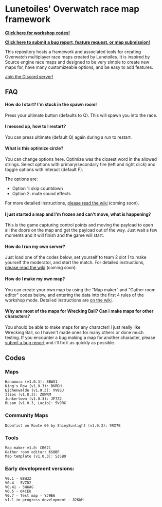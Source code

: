 # Lunetoiles' Overwatch race map framework

**[Click here for workshop codes!](#codes)**

**[Click here to submit a bug report, feature request, or map submission!](https://github.com/lunetoiles/overwatch-race/issues/new/choose)**

This repository hosts a framework and associated tools for creating Overwatch multiplayer race maps created by Lunetoiles. It is inspired by Source engine race maps and designed to be very simple to create new maps for, have many customizeable options, and be easy to add features.

[Join the Discord server!](https://discord.gg/MyWwdRM)

## FAQ

#### How do I start? I'm stuck in the spawn room!

Press your ultimate button (defaults to Q). This will spawn you into the race.

#### I messed up, how to I restart?

You can press ultimate (default Q) again during a run to restart.

#### What is this optimize circle?

You can change options here. Optimize was the closest word in the allowed strings. Select options with primary/secondary fire (left and right click) and toggle options with interact (default F).

The options are:
- Option 1: skip countdown
- Option 2: mute sound effects
 
For more detailed instructions, [please read the wiki](https://github.com/lunetoiles/overwatch-race/wiki/Player-options-(optimize)) (coming soon).

#### I just started a map and I'm frozen and can't move, what is happening?

This is the game capturing control points and moving the payload to open all the doors on the map and get the payload out of the way. Just wait a few moments and it will finish and the game will start.

#### How do I run my own server?

Just load one of the codes below, set yourself to team 2 slot 1 to make yourself the moderator, and start the match. For detailed instructions, [please read the wiki](https://github.com/lunetoiles/overwatch-race/wiki/How-to-host-a-server) (coming soon).

#### How do I make my own map?

You can create your own map by using the "Map maker" and "Gather room editor" codes below, and entering the data into the first 4 rules of the workshop mode. Detailed instructions are [on the wiki](https://github.com/lunetoiles/overwatch-race/wiki/How-to-make-a-new-map).

#### Why are most of the maps for Wrecking Ball? Can I make maps for other characters?

You should be able to make maps for any character! I just really like Wrecking Ball, so I haven't made ones for many others or
done much testing. If you encounter a bug making a map for another character, please [submit a bug report](https://github.com/lunetoiles/overwatch-race/issues/new/choose) and i'll fix it as quickly as possible.

## Codes

### Maps

    Hanamura (v1.0.3): 8BWS1
    King's Row (v1.0.3): BKRDH
    Eichenwalde (v1.0.3): VV8SJ
    Ilios (v1.0.3): Z0WRM 
    Junkertown (v1.0.3): JF7Z2
    Busan (v1.0.3, Lucio): 5V9RG
    
### Community Maps

    Doomfist on Route 66 by ShinySunlight (v1.0.3): 9RX7B

### Tools

    Map maker v1.0: CB621
    Gather room editor: KS8BF
    Map template (v1.0.3): SJSB9

### Early development versions:

    V0.1 - GEW3Z
    V0.4 - 5VZD2
    V0.41 - 5W6AG
    V0.5 - 04CE8
    V0.7 - Test map - YJ9E6
    v1.1 in progress development - 82KWH
